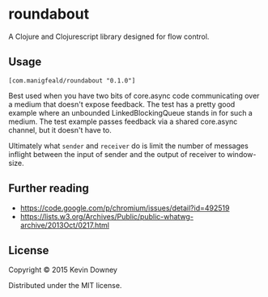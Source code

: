 # roundabout

A Clojure and Clojurescript library designed for flow control.

## Usage

`[com.manigfeald/roundabout "0.1.0"]`

Best used when you have two bits of core.async code communicating over
a medium that doesn't expose feedback. The test has a pretty good
example where an unbounded LinkedBlockingQueue stands in for such a
medium. The test example passes feedback via a shared core.async
channel, but it doesn't have to.

Ultimately what `sender` and `receiver` do is limit the number of
messages inflight between the input of sender and the output of
receiver to window-size.

## Further reading

- https://code.google.com/p/chromium/issues/detail?id=492519
- https://lists.w3.org/Archives/Public/public-whatwg-archive/2013Oct/0217.html

## License

Copyright © 2015 Kevin Downey

Distributed under the MIT license.
